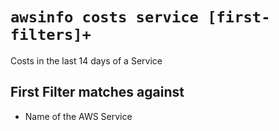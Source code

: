 # `awsinfo costs service [first-filters]+`

Costs in the last 14 days of a Service

## First Filter matches against

* Name of the AWS Service